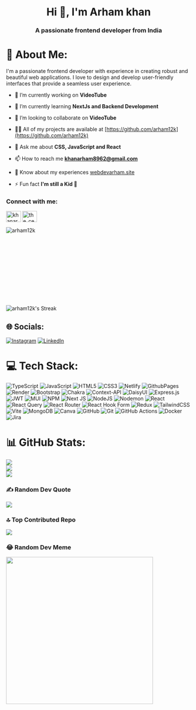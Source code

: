 <h1 align="center">Hi 👋, I'm Arham khan</h1>
<h3 align="center">A passionate frontend developer from India</h3>




# 💫 About Me:
I'm a passionate frontend developer with experience in creating robust and beautiful web applications. I love to design and develop user-friendly interfaces that provide a seamless user experience.


- 🔭 I’m currently working on **VideoTube**

- 🌱 I’m currently learning **NextJs and Backend Development**

- 👯 I’m looking to collaborate on **VideoTube**

- 👨‍💻 All of my projects are available at [https://github.com/arham12k](https://github.com/arham12k)

- 💬 Ask me about **CSS, JavaScript and React**

- 📫 How to reach me **khanarham8962@gmail.com**

- 📄 Know about my experiences [webdevarham.site](https://webdevarham.site)

- ⚡ Fun fact **I'm still a Kid 🤪**




<h3 align="left">Connect with me:</h3>
<p align="left">
<a href="https://linkedin.com/in/khanarham8962" target="blank"><img align="center" src="https://raw.githubusercontent.com/rahuldkjain/github-profile-readme-generator/master/src/images/icons/Social/linked-in-alt.svg" alt="khanarham8962" height="30" width="40" /></a>
<a href="https://instagram.com/the_certified1" target="blank"><img align="center" src="https://raw.githubusercontent.com/rahuldkjain/github-profile-readme-generator/master/src/images/icons/Social/instagram.svg" alt="the_certified1" height="30" width="40" /></a>
</p>



<p><img align="center" src="https://github-readme-stats.vercel.app/api/top-langs?username=arham12k&show_icons=true&locale=en&layout=compact" alt="arham12k" /></p>

<p align="center">
<svg xmlns="http://www.w3.org/2000/svg" xmlns:xlink="http://www.w3.org/1999/xlink" fill="none" width="1000" height="330">
</p>


![arham12k's Streak](https://github-readme-streak-stats.herokuapp.com/?user=arham12k&theme=vue-dark&hide_border=true)




## 🌐 Socials:
[![Instagram](https://img.shields.io/badge/Instagram-%23E4405F.svg?logo=Instagram&logoColor=white)](https://instagram.com/the_certified1) [![LinkedIn](https://img.shields.io/badge/LinkedIn-%230077B5.svg?logo=linkedin&logoColor=white)](https://linkedin.com/in/khanarham8962) 

# 💻 Tech Stack:
![TypeScript](https://img.shields.io/badge/typescript-%23007ACC.svg?style=flat-square&logo=typescript&logoColor=white) ![JavaScript](https://img.shields.io/badge/javascript-%23323330.svg?style=flat-square&logo=javascript&logoColor=%23F7DF1E) ![HTML5](https://img.shields.io/badge/html5-%23E34F26.svg?style=flat-square&logo=html5&logoColor=white) ![CSS3](https://img.shields.io/badge/css3-%231572B6.svg?style=flat-square&logo=css3&logoColor=white) ![Netlify](https://img.shields.io/badge/netlify-%23000000.svg?style=flat-square&logo=netlify&logoColor=#00C7B7) ![GithubPages](https://img.shields.io/badge/github%20pages-121013?style=flat-square&logo=github&logoColor=white) ![Render](https://img.shields.io/badge/Render-%46E3B7.svg?style=flat-square&logo=render&logoColor=white) ![Bootstrap](https://img.shields.io/badge/bootstrap-%238511FA.svg?style=flat-square&logo=bootstrap&logoColor=white) ![Chakra](https://img.shields.io/badge/chakra-%234ED1C5.svg?style=flat-square&logo=chakraui&logoColor=white) ![Context-API](https://img.shields.io/badge/Context--Api-000000?style=flat-square&logo=react) ![DaisyUI](https://img.shields.io/badge/daisyui-5A0EF8?style=flat-square&logo=daisyui&logoColor=white) ![Express.js](https://img.shields.io/badge/express.js-%23404d59.svg?style=flat-square&logo=express&logoColor=%2361DAFB) ![JWT](https://img.shields.io/badge/JWT-black?style=flat-square&logo=JSON%20web%20tokens) ![MUI](https://img.shields.io/badge/MUI-%230081CB.svg?style=flat-square&logo=mui&logoColor=white) ![NPM](https://img.shields.io/badge/NPM-%23CB3837.svg?style=flat-square&logo=npm&logoColor=white) ![Next JS](https://img.shields.io/badge/Next-black?style=flat-square&logo=next.js&logoColor=white) ![NodeJS](https://img.shields.io/badge/node.js-6DA55F?style=flat-square&logo=node.js&logoColor=white) ![Nodemon](https://img.shields.io/badge/NODEMON-%23323330.svg?style=flat-square&logo=nodemon&logoColor=%BBDEAD) ![React](https://img.shields.io/badge/react-%2320232a.svg?style=flat-square&logo=react&logoColor=%2361DAFB) ![React Query](https://img.shields.io/badge/-React%20Query-FF4154?style=flat-square&logo=react%20query&logoColor=white) ![React Router](https://img.shields.io/badge/React_Router-CA4245?style=flat-square&logo=react-router&logoColor=white) ![React Hook Form](https://img.shields.io/badge/React%20Hook%20Form-%23EC5990.svg?style=flat-square&logo=reacthookform&logoColor=white) ![Redux](https://img.shields.io/badge/redux-%23593d88.svg?style=flat-square&logo=redux&logoColor=white) ![TailwindCSS](https://img.shields.io/badge/tailwindcss-%2338B2AC.svg?style=flat-square&logo=tailwind-css&logoColor=white) ![Vite](https://img.shields.io/badge/vite-%23646CFF.svg?style=flat-square&logo=vite&logoColor=white) ![MongoDB](https://img.shields.io/badge/MongoDB-%234ea94b.svg?style=flat-square&logo=mongodb&logoColor=white) ![Canva](https://img.shields.io/badge/Canva-%2300C4CC.svg?style=flat-square&logo=Canva&logoColor=white) ![GitHub](https://img.shields.io/badge/github-%23121011.svg?style=flat-square&logo=github&logoColor=white) ![Git](https://img.shields.io/badge/git-%23F05033.svg?style=flat-square&logo=git&logoColor=white) ![GitHub Actions](https://img.shields.io/badge/github%20actions-%232671E5.svg?style=flat-square&logo=githubactions&logoColor=white) ![Docker](https://img.shields.io/badge/docker-%230db7ed.svg?style=flat-square&logo=docker&logoColor=white) ![Jira](https://img.shields.io/badge/jira-%230A0FFF.svg?style=flat-square&logo=jira&logoColor=white)
# 📊 GitHub Stats:
![](https://github-readme-stats.vercel.app/api?username=arham12k&theme=dark&hide_border=false&include_all_commits=true&count_private=false)<br/>
![](https://github-readme-streak-stats.herokuapp.com/?user=arham12k&theme=dark&hide_border=false)<br/>
![](https://github-readme-stats.vercel.app/api/top-langs/?username=arham12k&theme=dark&hide_border=false&include_all_commits=true&count_private=false&layout=compact)

### ✍️ Random Dev Quote
![](https://quotes-github-readme.vercel.app/api?type=horizontal&theme=gruvbox)

### 🔝 Top Contributed Repo
![](https://github-contributor-stats.vercel.app/api?username=arham12k&limit=5&theme=dark&combine_all_yearly_contributions=true)

### 😂 Random Dev Meme
<img src='https://memer-new.vercel.app/' style="height: 400px;"/>


	
